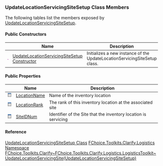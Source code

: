 ### UpdateLocationServicingSiteSetup Class Members

The following tables list the members exposed by [UpdateLocationServicingSiteSetup](FChoice.Toolkits.Clarify~FChoice.Toolkits.Clarify.Logistics.UpdateLocationServicingSiteSetup.md).

#### Public Constructors

|   | Name | Description |
| --- | --- | --- |
| ![Public Constructor](dotnetimages/publicConstructor.png) | [UpdateLocationServicingSiteSetup Constructor](FChoice.Toolkits.Clarify~FChoice.Toolkits.Clarify.Logistics.UpdateLocationServicingSiteSetup~_ctor.md) | Initializes a new instance of the UpdateLocationServicingSiteSetup class.   |

#### Public Properties

|   | Name | Description |
| --- | --- | --- |
| ![Public Property](dotnetimages/publicProperty.png) | [LocationName](FChoice.Toolkits.Clarify~FChoice.Toolkits.Clarify.Logistics.UpdateLocationServicingSiteSetup~LocationName.md) | Name of the inventory location   |
| ![Public Property](dotnetimages/publicProperty.png) | [LocationRank](FChoice.Toolkits.Clarify~FChoice.Toolkits.Clarify.Logistics.UpdateLocationServicingSiteSetup~LocationRank.md) | The rank of this inventory location at the associated site   |
| ![Public Property](dotnetimages/publicProperty.png) | [SiteIDNum](FChoice.Toolkits.Clarify~FChoice.Toolkits.Clarify.Logistics.UpdateLocationServicingSiteSetup~SiteIDNum.md) | Identifier of the Site that the inventory location is servicing |

#### Reference

[UpdateLocationServicingSiteSetup Class](FChoice.Toolkits.Clarify~FChoice.Toolkits.Clarify.Logistics.UpdateLocationServicingSiteSetup.md)
[FChoice.Toolkits.Clarify.Logistics Namespace](FChoice.Toolkits.Clarify~FChoice.Toolkits.Clarify.Logistics_namespace.md)
[FChoice.Toolkits.Clarify~FChoice.Toolkits.Clarify.Logistics.LogisticsToolkit~UpdateLocationServicingSite(UpdateLocationServicingSiteSetup)](FChoice.Toolkits.Clarify~FChoice.Toolkits.Clarify.Logistics.LogisticsToolkit~UpdateLocationServicingSite(UpdateLocationServicingSiteSetup).md)

